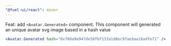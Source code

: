 ```yaml
---
"@fuel-ui/react": minor
---
```


Feat: add `<Avatar.Generated>` component. This component will generated an unique avatar svg image based in a hash value

```jsx
<Avatar.Generated hash="0x760a9e947de58fbf133a1d0ec97ae9aa18adfe71" />
```

